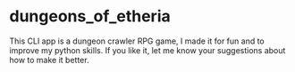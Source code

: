 # dungeons_of_etheria
This CLI app is a dungeon crawler RPG game, I made it for fun and to improve my python skills. If you like it, let me know your suggestions about how to make it better.
